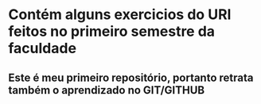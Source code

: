 # Contém alguns exercicios do URI feitos no primeiro semestre da faculdade
## Este é meu primeiro repositório, portanto retrata também o aprendizado no GIT/GITHUB

